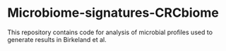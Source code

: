 # Microbiome-signatures-CRCbiome
This repository contains code for analysis of microbial profiles used to generate results in Birkeland et al.
